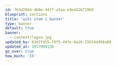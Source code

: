 ```yaml
---
id: 763d2864-4b0e-447f-a3aa-e9e4426729b9
blueprint: sections
title: 'wiki item 1 banner'
type: banner
default: true
banner:
  - content/lagoa.jpg
updated_by: 63d2f455-f9f5-44fe-8a26-25b54dd98a09
updated_at: 1657099130
go_over: true
how_much: '15'
---
```

